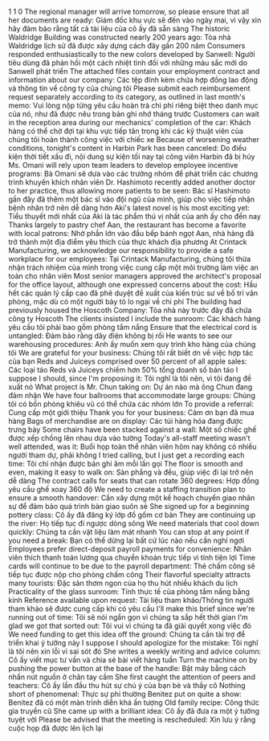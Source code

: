1
1
0
The regional manager will arrive tomorrow, so please ensure that all her documents are ready: Giám đốc khu vực sẽ đến vào ngày mai, vì vậy xin hãy đảm bảo rằng tất cả tài liệu của cô ấy đã sẵn sàng
The historic Waldridge Building was constructed nearly 200 years ago: Tòa nhà Waldridge lịch sử đã được xây dựng cách đây gần 200 năm
Consumers responded enthusiastically to the new colors developed by Sanwell: Người tiêu dùng đã phản hồi một cách nhiệt tình đối với những màu sắc mới do Sanwell phát triển
The attached files contain your employment contract and information about our company: Các tệp đính kèm chứa hợp đồng lao động và thông tin về công ty của chúng tôi
Please submit each reimbursement request separately according to its category, as outlined in last month's memo: Vui lòng nộp từng yêu cầu hoàn trả chi phí riêng biệt theo danh mục của nó, như đã được nêu trong bản ghi nhớ tháng trước
Customers can wait in the reception area during our mechanics' completion of the car: Khách hàng có thể chờ đợi tại khu vực tiếp tân trong khi các kỹ thuật viên của chúng tôi hoàn thành công việc với chiếc xe
Because of worsening weather conditions, tonight's content in Harbin Park has been canceled: Do điều kiện thời tiết xấu đi, nội dung sự kiện tối nay tại công viên Harbin đã bị hủy
Ms. Omani will rely upon team leaders to develop employee incentive programs: Bà Omani sẽ dựa vào các trưởng nhóm để phát triển các chương trình khuyến khích nhân viên
Dr. Hashimoto recently added another doctor to her practice, thus allowing more patients to be seen: Bác sĩ Hashimoto gần đây đã thêm một bác sĩ vào đội ngũ của mình, giúp cho việc tiếp nhận bệnh nhân trở nên dễ dàng hơn
Aki's latest novel is his most exciting yet: Tiểu thuyết mới nhất của Aki là tác phẩm thú vị nhất của anh ấy cho đến nay
Thanks largely to pastry chef Aan, the restaurant has become a favorite with local patrons: Nhờ phần lớn vào đầu bếp bánh ngọt Aan, nhà hàng đã trở thành một địa điểm yêu thích của thực khách địa phương
At Crintack Manufacturing, we acknowledge our responsibility to provide a safe workplace for our employees: Tại Crintack Manufacturing, chúng tôi thừa nhận trách nhiệm của mình trong việc cung cấp một môi trường làm việc an toàn cho nhân viên
Most senior managers approved the architect's proposal for the office layout, although one expressed concerns about the cost: Hầu hết các quản lý cấp cao đã phê duyệt đề xuất của kiến trúc sư về bố trí văn phòng, mặc dù có một người bày tỏ lo ngại về chi phí
The building had previously housed the Hoscoth Company: Tòa nhà này trước đây đã chứa công ty Hoscoth
The clients insisted I include the sunroom: Các khách hàng yêu cầu tôi phải bao gồm phòng tắm nắng
Ensure that the electrical cord is untangled: Đảm bảo rằng dây điện không bị rối
He wants to see our warehousing procedures: Anh ấy muốn xem quy trình kho hàng của chúng tôi
We are grateful for your business: Chúng tôi rất biết ơn về việc hợp tác của bạn
Reds and Juiceys comprised over 50 percent of all apple sales: Các loại táo Reds và Juiceys chiếm hơn 50% tổng doanh số bán táo
I suppose I should, since I'm proposing it: Tôi nghĩ là tôi nên, vì tôi đang đề xuất nó
What project is Mr. Chun taking on: Dự án nào mà ông Chun đang đảm nhận
We have four ballrooms that accommodate large groups: Chúng tôi có bốn phòng khiêu vũ có thể chứa các nhóm lớn
To provide a referral: Cung cấp một giới thiệu
Thank you for your business: Cảm ơn bạn đã mua hàng
Bags of merchandise are on display: Các túi hàng hóa đang được trưng bày
Some chairs have been stacked against a wall: Một số chiếc ghế được xếp chồng lên nhau dựa vào tường
Today's all-staff meeting wasn't well attended, was it: Buổi họp toàn thể nhân viên hôm nay không có nhiều người tham dự, phải không
I tried calling, but I just get a recording each time: Tôi chỉ nhận được bản ghi âm mỗi lần gọi
The floor is smooth and even, making it easy to walk on: Sàn phẳng và đều, giúp việc đi lại trở nên dễ dàng
The contract calls for seats that can rotate 360 degrees: Hợp đồng yêu cầu ghế xoay 360 độ
We need to create a staffing transition plan to ensure a smooth handover: Cần xây dựng một kế hoạch chuyển giao nhân sự để đảm bảo quá trình bàn giao suôn sẻ
She signed up for a beginning pottery class: Cô ấy đã đăng ký lớp đồ gốm cơ bản
They are continuing up the river: Họ tiếp tục đi ngược dòng sông
We need materials that cool down quickly: Chúng ta cần vật liệu làm mát nhanh
You can stop at any point if you need a break: Bạn có thể dừng lại bất cứ lúc nào nếu cần nghỉ ngơi
Employees prefer direct-deposit payroll payments for convenience: Nhân viên thích thanh toán lương qua chuyển khoản trực tiếp vì tính tiện lợi
Time cards will continue to be due to the payroll department: Thẻ chấm công sẽ tiếp tục được nộp cho phòng chấm công
Their flavorful specialty attracts many tourists: Đặc sản thơm ngon của họ thu hút nhiều khách du lịch
Practicality of the glass sunroom: Tính thực tế của phòng tắm nắng bằng kính
Reference available upon request: Tài liệu tham khảo/Thông tin người tham khảo sẽ được cung cấp khi có yêu cầu
I'll make this brief since we're running out of time: Tôi sẽ nói ngắn gọn vì chúng ta sắp hết thời gian
I'm glad we got that sorted out: Tôi vui vì chúng ta đã giải quyết xong việc đó
We need funding to get this idea off the ground: Chúng ta cần tài trợ để triển khai ý tưởng này
I suppose I should apologize for the mistake: Tôi nghĩ là tôi nên xin lỗi vì sai sót đó
She writes a weekly writing and advice column: Cô ấy viết mục tư vấn và chia sẻ bài viết hàng tuần
Turn the machine on by pushing the power button at the base of the handle: Bật máy bằng cách nhấn nút nguồn ở chân tay cầm
She first caught the attention of peers and teachers: Cô ấy lần đầu thu hút sự chú ý của bạn bè và thầy cô
Nothing short of phenomenal: Thực sự phi thường
Benitez put on quite a show: Benitez đã có một màn trình diễn khá ấn tượng
Old family recipe: Công thức gia truyền cũ
She came up with a brilliant idea: Cô ấy đã đưa ra một ý tưởng tuyệt vời
Please be advised that the meeting is rescheduled: Xin lưu ý rằng cuộc họp đã được lên lịch lại
